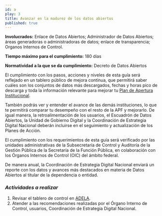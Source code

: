 ```yaml
---
id: a
play: 3
title: Avanzar en la madurez de los datos abiertos
published: true
---
```


**Involucrados:** Enlace de Datos Abiertos; Administrador de Datos Abiertos; áreas generadoras o administradoras de datos; enlace de transparencia; Organos Internos de Control.

**Tiempo máximo para el cumplimiento:** 180 días

**Normatividad a la que  se da cumplimiento:** Decreto de Datos Abiertos

El cumplimiento con los pasos, acciones y niveles de esta guía será reflejado en un tablero público de mejora continua, que permitirá saber cuáles son los conjuntos de datos más descargados, fechas y horas pico de descarga y toda la información relevante para mejorar tu [Plan de Apertura Institucional](http://mxabierto.github.io/guia/#play5). 

También podrás ver y entender el avance de las demás instituciones, lo que te permitirá comparar tu desempeño con el resto de la APF y mejorarlo. De igual manera, la retroalimentación de los usuarios, el Escuadrón de Datos Abiertos, la Unidad de Gobierno Digital y la Coordinación de Estrategia Digital Nacional deberán incluirse en el seguimiento y actualización de los Planes de Acción.

El cumplimiento con los requerimientos de esta guía será verificado por las unidades administrativas de la Subsecretaría de Control y Auditoría de la Gestión Pública de la Secretaría de la Función Pública, en colaboración con los Órganos Internos de Control (OIC) del ámbito federal.

De manera anual, la Coordinación de Estrategia Digital Nacional enviará un reporte con los datos y avances más destacados en materia de Datos Abiertos al titular de la dependencia o entidad.

### _Actividades a realizar_

1. Revisar el tablero de control en [ADELA](http://adela.datos.gob.mx/).
2. Atender a las recomendaciones realizadas por el Órgano Interno de Control, usuarios, Coordinación de Estrategia  Digital Nacional.

